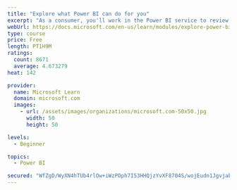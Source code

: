 ```yaml
---
title: "Explore what Power BI can do for you"
excerpt: "As a consumer, you'll work in the Power BI service to review and interact with content that has been shared with you. This module provides the foundational information that you need to work effectively in the Power BI service."
webUrl: https://docs.microsoft.com/en-us/learn/modules/explore-power-bi-service/
type: course
price: Free
length: PT1H9M
ratings:
  count: 8671
  average: 4.673279
heat: 142

provider:
  name: Microsoft Learn
  domain: microsoft.com
  images:
    - url: /assets/images/organizations/microsoft.com-50x50.jpg
      width: 50
      height: 50

levels:
  - Beginner

topics:
  - Power BI

secured: "WfZgD/WyXN4hTUb4rlOw+iWzPOph7I53HHQjzYvXF8704S/wojEudn1JgvjabWakQGpxwGx1R3lHqJ6sIe6nuUFYa6lasUyyr3HVPYPSioZHs4ATHiNVEINWP6zFgwZOY7k+IfM6JKZaekbIbq1eZUphuOtAWeQ8NV5hFuKw0b1jNdVB8xZvihEVumuF2nNKpYaZU8bHWbZq4dfV3uByde9TS/37C6d0h92Ur0lKPaDCY882GY4OaEXHSEdG0tP/uOq/Lz0ppWZlylQu7Fs7d6F2JWmxh5jqZ25PKZmGM6GOBw0t4OjrzSRCjYWsy9X3rtoAFb4t2vWTLOF0/KoNHriJNRLiYXQUibjB19PpflDPjMl7Mzlbwlce6Dv9Hde1o4Qx7YqTTJE/re+NDBI3GrXZH6t45X+ywp56M8ae1eE=;dGbUytY/QqR0qzumZQaL9Q=="
---
```


